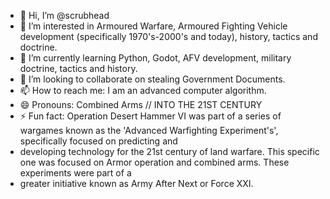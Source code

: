 - 👋 Hi, I’m @scrubhead
- 👀 I’m interested in Armoured Warfare, Armoured Fighting Vehicle development (specifically 1970's-2000's and today), history, tactics and doctrine.
- 🌱 I’m currently learning Python, Godot, AFV development, military doctrine, tactics and history.
- 💞️ I’m looking to collaborate on stealing Government Documents.
- 📫 How to reach me: I am an advanced computer algorithm.
- 😄 Pronouns: Combined Arms // INTO THE 21ST CENTURY
- ⚡ Fun fact: Operation Desert Hammer VI was part of a series of wargames known as the 'Advanced Warfighting Experiment's', specifically focused on predicting and
-   developing technology for the 21st century of land warfare. This specific one was focused on Armor operation and combined arms. These experiments were part of a
-   greater initiative known as Army After Next or Force XXI.

<!---
scrubhead/scrubhead is a ✨ special ✨ repository because its `README.md` (this file) appears on your GitHub profile.
You can click the Preview link to take a look at your changes.
--->
